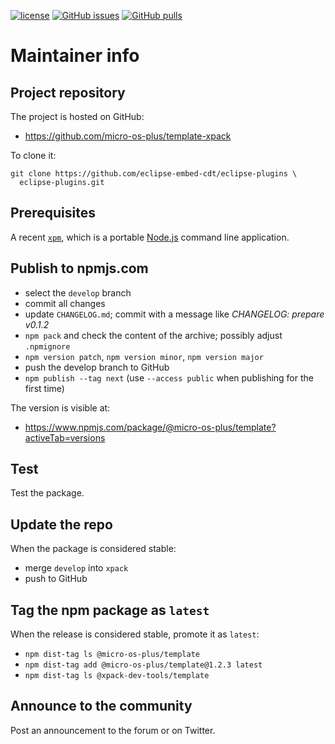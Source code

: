 [![license](https://img.shields.io/github/license/micro-os-plus/template-xpack)](https://github.com/micro-os-plus/template-xpack/blob/xpack/LICENSE)
[![GitHub issues](https://img.shields.io/github/issues/micro-os-plus/template-xpack.svg)](https://github.com/micro-os-plus/template-xpack/issues)
[![GitHub pulls](https://img.shields.io/github/issues-pr/micro-os-plus/template-xpack.svg)](https://github.com/micro-os-plus/template-xpack/pulls)

# Maintainer info

## Project repository

The project is hosted on GitHub:

- https://github.com/micro-os-plus/template-xpack

To clone it:

```
git clone https://github.com/eclipse-embed-cdt/eclipse-plugins \
  eclipse-plugins.git
```

## Prerequisites

A recent [`xpm`](https://www.npmjs.com/package/xpm), which is a portable [Node.js](https://nodejs.org/) command line application.

## Publish to npmjs.com

- select the `develop` branch
- commit all changes
- update `CHANGELOG.md`; commit with a message like _CHANGELOG: prepare v0.1.2_
- `npm pack` and check the content of the archive; possibly adjust `.npmignore`
- `npm version patch`, `npm version minor`, `npm version major`
- push the develop branch to GitHub
- `npm publish --tag next` (use `--access public` when publishing for
  the first time)

The version is visible at:

- https://www.npmjs.com/package/@micro-os-plus/template?activeTab=versions

## Test

Test the package.

## Update the repo

When the package is considered stable:

- merge `develop` into `xpack`
- push to GitHub

## Tag the npm package as `latest`

When the release is considered stable, promote it as `latest`:

- `npm dist-tag ls @micro-os-plus/template`
- `npm dist-tag add @micro-os-plus/template@1.2.3 latest`
- `npm dist-tag ls @xpack-dev-tools/template`

## Announce to the community

Post an announcement to the forum or on Twitter.
